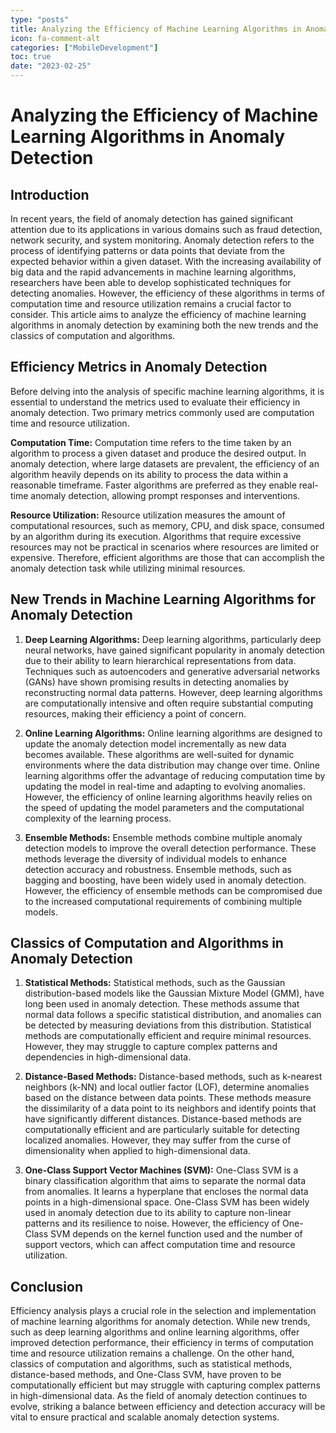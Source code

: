 ```yaml
---
type: "posts"
title: Analyzing the Efficiency of Machine Learning Algorithms in Anomaly Detection
icon: fa-comment-alt
categories: ["MobileDevelopment"]
toc: true
date: "2023-02-25"
---
```




# Analyzing the Efficiency of Machine Learning Algorithms in Anomaly Detection

## Introduction

In recent years, the field of anomaly detection has gained significant attention due to its applications in various domains such as fraud detection, network security, and system monitoring. Anomaly detection refers to the process of identifying patterns or data points that deviate from the expected behavior within a given dataset. With the increasing availability of big data and the rapid advancements in machine learning algorithms, researchers have been able to develop sophisticated techniques for detecting anomalies. However, the efficiency of these algorithms in terms of computation time and resource utilization remains a crucial factor to consider. This article aims to analyze the efficiency of machine learning algorithms in anomaly detection by examining both the new trends and the classics of computation and algorithms.

## Efficiency Metrics in Anomaly Detection

Before delving into the analysis of specific machine learning algorithms, it is essential to understand the metrics used to evaluate their efficiency in anomaly detection. Two primary metrics commonly used are computation time and resource utilization.

**Computation Time:** Computation time refers to the time taken by an algorithm to process a given dataset and produce the desired output. In anomaly detection, where large datasets are prevalent, the efficiency of an algorithm heavily depends on its ability to process the data within a reasonable timeframe. Faster algorithms are preferred as they enable real-time anomaly detection, allowing prompt responses and interventions.

**Resource Utilization:** Resource utilization measures the amount of computational resources, such as memory, CPU, and disk space, consumed by an algorithm during its execution. Algorithms that require excessive resources may not be practical in scenarios where resources are limited or expensive. Therefore, efficient algorithms are those that can accomplish the anomaly detection task while utilizing minimal resources.

## New Trends in Machine Learning Algorithms for Anomaly Detection

1. **Deep Learning Algorithms:** Deep learning algorithms, particularly deep neural networks, have gained significant popularity in anomaly detection due to their ability to learn hierarchical representations from data. Techniques such as autoencoders and generative adversarial networks (GANs) have shown promising results in detecting anomalies by reconstructing normal data patterns. However, deep learning algorithms are computationally intensive and often require substantial computing resources, making their efficiency a point of concern.

2. **Online Learning Algorithms:** Online learning algorithms are designed to update the anomaly detection model incrementally as new data becomes available. These algorithms are well-suited for dynamic environments where the data distribution may change over time. Online learning algorithms offer the advantage of reducing computation time by updating the model in real-time and adapting to evolving anomalies. However, the efficiency of online learning algorithms heavily relies on the speed of updating the model parameters and the computational complexity of the learning process.

3. **Ensemble Methods:** Ensemble methods combine multiple anomaly detection models to improve the overall detection performance. These methods leverage the diversity of individual models to enhance detection accuracy and robustness. Ensemble methods, such as bagging and boosting, have been widely used in anomaly detection. However, the efficiency of ensemble methods can be compromised due to the increased computational requirements of combining multiple models.

## Classics of Computation and Algorithms in Anomaly Detection

1. **Statistical Methods:** Statistical methods, such as the Gaussian distribution-based models like the Gaussian Mixture Model (GMM), have long been used in anomaly detection. These methods assume that normal data follows a specific statistical distribution, and anomalies can be detected by measuring deviations from this distribution. Statistical methods are computationally efficient and require minimal resources. However, they may struggle to capture complex patterns and dependencies in high-dimensional data.

2. **Distance-Based Methods:** Distance-based methods, such as k-nearest neighbors (k-NN) and local outlier factor (LOF), determine anomalies based on the distance between data points. These methods measure the dissimilarity of a data point to its neighbors and identify points that have significantly different distances. Distance-based methods are computationally efficient and are particularly suitable for detecting localized anomalies. However, they may suffer from the curse of dimensionality when applied to high-dimensional data.

3. **One-Class Support Vector Machines (SVM):** One-Class SVM is a binary classification algorithm that aims to separate the normal data from anomalies. It learns a hyperplane that encloses the normal data points in a high-dimensional space. One-Class SVM has been widely used in anomaly detection due to its ability to capture non-linear patterns and its resilience to noise. However, the efficiency of One-Class SVM depends on the kernel function used and the number of support vectors, which can affect computation time and resource utilization.

## Conclusion

Efficiency analysis plays a crucial role in the selection and implementation of machine learning algorithms for anomaly detection. While new trends, such as deep learning algorithms and online learning algorithms, offer improved detection performance, their efficiency in terms of computation time and resource utilization remains a challenge. On the other hand, classics of computation and algorithms, such as statistical methods, distance-based methods, and One-Class SVM, have proven to be computationally efficient but may struggle with capturing complex patterns in high-dimensional data. As the field of anomaly detection continues to evolve, striking a balance between efficiency and detection accuracy will be vital to ensure practical and scalable anomaly detection systems.